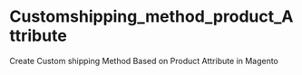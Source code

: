 # Customshipping_method_product_Attribute
 Create Custom shipping Method Based on Product Attribute in Magento

